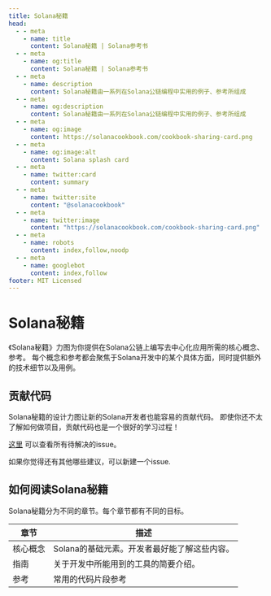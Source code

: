 ```yaml
---
title: Solana秘籍
head:
  - - meta
    - name: title
      content: Solana秘籍 | Solana参考书
  - - meta
    - name: og:title
      content: Solana秘籍 | Solana参考书
  - - meta
    - name: description
      content: Solana秘籍由一系列在Solana公链编程中实用的例子、参考所组成
  - - meta
    - name: og:description
      content: Solana秘籍由一系列在Solana公链编程中实用的例子、参考所组成
  - - meta
    - name: og:image
      content: https://solanacookbook.com/cookbook-sharing-card.png
  - - meta
    - name: og:image:alt
      content: Solana splash card
  - - meta
    - name: twitter:card
      content: summary
  - - meta
    - name: twitter:site
      content: "@solanacookbook"
  - - meta
    - name: twitter:image
      content: "https://solanacookbook.com/cookbook-sharing-card.png"
  - - meta
    - name: robots
      content: index,follow,noodp
  - - meta
    - name: googlebot
      content: index,follow
footer: MIT Licensed
---
```


# Solana秘籍

《Solana秘籍》力图为你提供在Solana公链上编写去中心化应用所需的核心概念、 参考。
每个概念和参考都会聚焦于Solana开发中的某个具体方面，同时提供额外的技术细节以及用例。


## 贡献代码

Solana秘籍的设计力图让新的Solana开发者也能容易的贡献代码。
即使你还不太了解如何做项目，贡献代码也是一个很好的学习过程！

[这里](https://github.com/solana-dev-adv/solana-cookbook/issues)
可以查看所有待解决的issue。

如果你觉得还有其他哪些建议，可以新建一个issue.

## 如何阅读Solana秘籍

Solana秘籍分为不同的章节。每个章节都有不同的目标。

| 章节       | 描述 |
|---------------|-----------------------------------------------------------------|
| 核心概念 | Solana的基础元素。开发者最好能了解这些内容。 |
| 指南    | 关于开发中所能用到的工具的简要介绍。      |
| 参考    | 常用的代码片段参考   |
